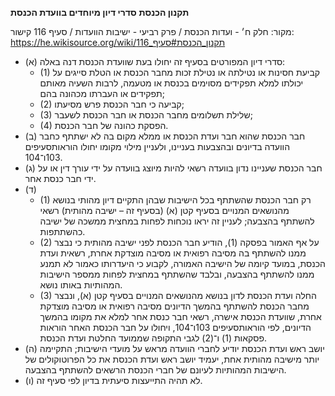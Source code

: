 **תקנון הכנסת**
**סדרי דיון מיוחדים בוועדת הכנסת**

מקור: חלק ח׳ - ועדות הכנסת / פרק רביעי - ישיבות הוועדות / סעיף 116
קישור: https://he.wikisource.org/wiki/תקנון_הכנסת#סעיף_116

 * (א) סדרי דיון המפורטים בסעיף זה יחולו בעת שוועדת הכנסת דנה באלה:
   * (1) קביעת חסינות או נטילתה או נטילת זכות מחבר הכנסת או הטלת סייגים על יכולתו למלא תפקידים מסוימים בכנסת או מטעמה, לרבות השעיה מאותם תפקידים או העברתו מכהונה בהם;
   * (2) קביעה כי חבר הכנסת פרש מסיעתו;
   * (3) שלילת תשלומים מחבר הכנסת או חבר הכנסת לשעבר;
   * (4) הפסקת כהונה של חבר הכנסת.
 * (ב) חבר הכנסת שהוא חבר ועדת הכנסת או ממלא מקום בה לא ישתתף כחבר הוועדה בדיונים ובהצבעות בעניינו, ולעניין מילוי מקומו יחולו הוראותסעיפים 103ו־104.
 * (ג) חבר הכנסת שעניינו נדון בוועדה רשאי להיות מיוצג בוועדה על ידי עורך דין או על ידי חבר כנסת אחר.
 * (ד) 
   * (1) רק חבר הכנסת שהשתתף בכל הישיבות שבהן התקיים דיון מהותי בנושא מהנושאים המנויים בסעיף קטן (א) (בסעיף זה – ישיבה מהותית) רשאי להשתתף בהצבעה; לעניין זה יראו נוכחות לפחות במחצית ממשכה של ישיבה כהשתתפות.
   * (2) על אף האמור בפסקה (1), הודיע חבר הכנסת לפני ישיבה מהותית כי נבצר ממנו להשתתף בה מסיבה רפואית או מסיבה מוצדקת אחרת, רשאית ועדת הכנסת, במועד קיומה של הישיבה האמורה, לקבוע כי היעדרותו כאמור לא תמנע ממנו להשתתף בהצבעה, ובלבד שהשתתף במחצית לפחות ממספר הישיבות המהותיות באותו נושא.
   * (3) החלה ועדת הכנסת לדון בנושא מהנושאים המנויים בסעיף קטן (א), ונבצר מחבר הכנסת להשתתף בהמשך הדיונים מסיבה רפואית או מסיבה מוצדקת אחרת, שוועדת הכנסת אישרה, רשאי חבר כנסת אחר למלא את מקומו בהמשך הדיונים, לפי הוראותסעיפים 103ו־104, ויחולו על חבר הכנסת האחר הוראות פסקאות (1) ו־(2) לגבי התקופה שממועד החלטת ועדת הכנסת.
 * (ה) יושב ראש ועדת הכנסת יודיע לחברי הוועדה מראש על מועדי הישיבות; התקיימה יותר מישיבה מהותית אחת, יעמיד יושב ראש ועדת הכנסת את כל הפרוטוקולים של הישיבות המהותיות לעיונם של חברי הכנסת הרשאים להשתתף בהצבעה.
 * (ו) לא תהיה התייעצות סיעתית בדיון לפי סעיף זה.